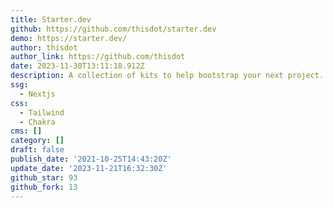 ```yaml
---
title: Starter.dev
github: https://github.com/thisdot/starter.dev
demo: https://starter.dev/
author: thisdot
author_link: https://github.com/thisdot
date: 2023-11-30T13:11:18.912Z
description: A collection of kits to help bootstrap your next project.
ssg:
  - Nextjs
css:
  - Tailwind
  - Chakra
cms: []
category: []
draft: false
publish_date: '2021-10-25T14:43:20Z'
update_date: '2023-11-21T16:32:30Z'
github_star: 93
github_fork: 13
---
```

